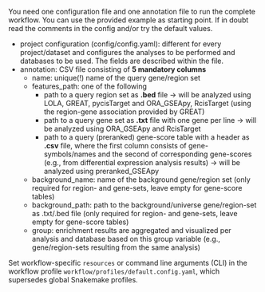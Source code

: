 You need one configuration file and one annotation file to run the complete workflow. You can use the provided example as starting point. If in doubt read the comments in the config and/or try the default values.

- project configuration (config/config.yaml): different for every project/dataset and configures the analyses to be performed and databases to be used. The fields are described within the file.
- annotation: CSV file consisting of **5 mandatory columns**
    - name: unique(!) name of the query gene/region set
    - features_path: one of the following
        - path to a query region set as **.bed** file -> will be analyzed using LOLA, GREAT, pycisTarget and ORA_GSEApy, RcisTarget (using the region-gene association provided by GREAT)
        - path to a query gene set as **.txt** file with one gene per line -> will be analyzed using ORA_GSEApy and RcisTarget
        - path to a query (preranked) gene-score table with a header as **.csv** file, where the first column consists of gene-symbols/names and the second of corresponding gene-scores (e.g., from differential expression analysis results) -> will be analyzed using preranked_GSEApy
    - background_name: name of the background gene/region set (only required for region- and gene-sets, leave empty for gene-score tables)
    - background_path: path to the background/universe gene/region-set as .txt/.bed file (only required for region- and gene-sets, leave empty for gene-score tables)
    - group: enrichment results are aggregated and visualized per analysis and database based on this group variable (e.g., gene/region-sets resulting from the same analysis)

Set workflow-specific `resources` or command line arguments (CLI) in the workflow profile `workflow/profiles/default.config.yaml`, which supersedes global Snakemake profiles.